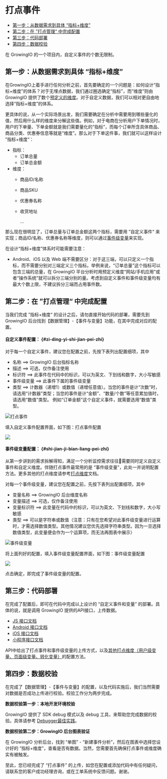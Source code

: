 # 打点事件

* [第一步：从数据需求到具体 “指标+维度”](manual-metrics.md#di-yi-bu-cong-shu-ju-xu-qiu-dao-ju-ti-zhi-biao-wei-du)
* [第二步：在 ”打点管理“ 中完成配置](manual-metrics.md#di-er-bu-zai-da-dian-guan-li-zhong-wan-cheng-pei-zhi)
* [第三步：代码部署](manual-metrics.md#di-san-bu-dai-ma-bu-shu)
* [第四步：数据校验](manual-metrics.md#di-si-bu-shu-ju-xiao-yan)

在 GrowingIO 的一个项目内，自定义事件的个数无限制。

## 第一步：从数据需求到具体 “指标+维度”

在GrowingIO上着手进行任何分析之前，首先要确定的一个问题是：如何设计“指标+维度”的体系？对于无埋点数据，我们通过圈选确定“指标”，而“维度”则由 GrowingIO 提供了数个[预定义的维度](https://growingio.gitbook.io/docs/~/drafts/-LGyNfnU9qfd7AXzFkhu/primary/data-defination/dimensions#yu-ding-yi-wei-du)。对于自定义数据，我们可以相对更自由地选择“指标+维度”的体系。

更具体的说，从一个实际场景出发，我们需要确定在分析中需要用到哪些量化的值，然后用什么样的维度来分解这些值。例如，对于电商在分析用户下单情况时，用户的下单量、下单金额就是我们需要量化的“指标”，而每个订单所含具体商品、商品分类、优惠券信息等就是“维度”。那么对于下单这件事，我们就可以这样设计 ”指标+维度“：

* 指标：
  * 订单总量
  * 订单总金额
* 维度：
  * 商品ID/名称
  * 商品SKU
  * 优惠券名称
  * 收货地址

    ...

那么现在很明显了，订单总量与订单总金额这两个指标，需要用 ”自定义事件“ 来实现；商品ID/名称、优惠券名称等维度，则可以通过[事件级变量](manual-metrics.md#shi-jian-ji-bian-liang-pei-zhi)来实现。

在设计“指标+维度”体系时可能需要注意：

* Android、iOS 以及 Web 端不需要区分：对于这三端，可以只定义一个指标，而不需要分别对三端定义三个指标。举例来说，“订单总量”这个指标可以包含三端的总量，在 GrowingIO 平台分析时用预定义维度“网站/手机应用”或者“操作系统”就可以拆分三端分别的量。考虑到自定义事件和事件级变量均有最大个数上限，不建议拆分三端而占用事件数。

## 第二步：在 ”打点管理“ 中完成配置

当我们完成 ”指标+维度“ 的设计之后，请勿直接开始代码的部署，需要先到 GrowingIO 后台找到【数据管理】-【事件与变量】功能，在其中完成对应的配置。

#### **自定义事件配置：** {#zi-ding-yi-shi-jian-pei-zhi}

对于每一个自定义事件，建议您在配置之前，先按下表列出配置细项，其中

* 名称 ==&gt; GrowingIO 后台指标名称
* 描述 ==&gt; 可选，仅作备注使用
* 标识符 ==&gt; 此事件在代码中的标识，可以为英文、下划线和数字，大小写敏感
* 事件级变量 ==&gt; 此事件下属的事件级变量
* 类型 ==&gt; 计数器（递增1）或数值（递增任意值）。当您的事件是计“次数”时，请选用“计数器”类型；当您的事件是计“金额”、“数量/个数”等任意累加值时，请选用“数值”类型。 例如“订单金额”这个自定义事件，就需要选用“数值”类型。

![&#x6253;&#x70B9;&#x4E8B;&#x4EF6;](https://docs.growingio.com/.gitbook/assets/3%20%286%29.png)

填入自定义事件配置界面，如下图：打点事件配置

![](https://docs.growingio.com/.gitbook/assets/4%20%281%29.png)

#### **事件级变量配置：** {#shi-jian-ji-bian-liang-pei-zhi}

从第一步讲到的需求拆解得知，满足一个分析监控需求往往需要同时定义自定义事件和自定义维度。伴随打点事件最常用的是 “事件级变量”，此处一并说明配置方法。更多其他的打点维度请参考[打点维度](https://growingio.gitbook.io/docs/~/drafts/-LGyNfnU9qfd7AXzFkhu/primary/data-defination/dimensions#zi-ding-yi-da-dian-wei-du-bian-liang)文档。

对每一个事件级变量，建议您在配置之前，先按下表列出配置细项，其中

* 变量名称 ==&gt; GrowingIO 后台维度名称
* 变量描述 ==&gt; 可选，仅作备注使用
* 变量标识符 ==&gt; 此变量在代码中的标识，可以为英文、下划线和数字，大小写敏感
* 类型 ==&gt; 可以是字符串或数值（注意：只有在您希望对此事件级变量进行运算时，才需选择数值类型。其他情况建议您优先选择字符串类型。因为一旦选择数值类型，此变量便会作为一个运算项，而无法再图表中展示）

![&#x4E8B;&#x4EF6;&#x7EA7;&#x53D8;&#x91CF;](https://blobscdn.gitbook.com/v0/b/gitbook-28427.appspot.com/o/assets%2F-LGNxeGABUADKiTWTaEM%2F-LHVXegeSvwqaEGUCEvI%2F-LHVdYIvsplehyn77GJg%2Fimage.png?alt=media&token=a41adaaa-4d0c-4225-b51a-a3052aed65f2)

将上面列好的配置，填入事件级变量配置界面，如下图：事件级变量配置

![](https://docs.growingio.com/.gitbook/assets/ping-mu-kuai-zhao-20180108-xia-wu-5.40.48.png)

点击确定，即完成了事件级变量的配置。

## 第三步：代码部署

在完成了配置后，即可在代码中完成以上设计的 “自定义事件和变量” 的部署。具体的说，就是调用 GrowingIO 提供的API接口，上传数据。

* ​[JS 接口文档](https://growingio.gitbook.io/docs/~/drafts/-LGyNfnU9qfd7AXzFkhu/primary/sdk-integration/web-js-sdk#3-web-js-sdk-2-1-api)​
* ​[Android 接口文档](https://growingio.gitbook.io/docs/~/drafts/-LGyNfnU9qfd7AXzFkhu/primary/sdk-integration/android-sdk#2-android-sdk-api)​
* ​[iOS 接口文档](https://growingio.gitbook.io/docs/~/drafts/-LGyNfnU9qfd7AXzFkhu/primary/sdk-integration/ios-sdk#ios-sdk-api)​
* ​[小程序接口文档](https://growingio.gitbook.io/miniprogram/tag-management/sdk-logic/custom-event)​

API中给出了打点事件和事件级变量的上传方式，以及[其他打点维度（用户级变量、页面级变量、转化变量）](https://growingio.gitbook.io/docs/~/drafts/-LGyNfnU9qfd7AXzFkhu/primary/data-defination/dimensions#zi-ding-yi-da-dian-wei-du-bian-liang)的配置方法。

## 第四步：数据校验

在完成了【数据管理】-【事件与变量】的配置，以及代码实施后，我们当然需要对数据是否成功上传进行校验。校验工作分为两步完成。

**数据校验第一步：本地开发环境校验**

GrowingIO 提供了 SDK debug 模式以及 debug 工具，来帮助您完成数据的校验。具体请参考 [Debugger最佳实践](../../sdk-integration/growingio-debugger/best-practice.md#cstm-shi-jian-yi-ji-guan-lian-de-shi-jian-ji-bian-liang-shi-jian)。

**数据校验第二步：GrowingIO 后台图表验证**

在 GrowingIO 分析后台，找到 “单图” - “新建事件分析”，然后在图表中选择您设计好的 “指标+维度”，查看是否有数据。当然，您需要首先确保打点事件或维度确实有被触发。

至此，您已经完成了 “打点事件” 的上传，如您在配置或添加代码中有任何疑问，请联系您的客户成功经理咨询，或在工单系统中反馈问题。谢谢。

